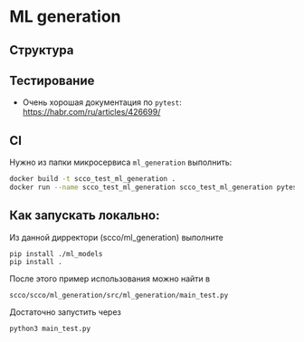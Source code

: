 # ML generation

## Структура

## Тестирование

* Очень хорошая документация по `pytest`: https://habr.com/ru/articles/426699/

## CI
Нужно из папки микросервиса `ml_generation` выполнить:
```bash
docker build -t scco_test_ml_generation .
docker run --name scco_test_ml_generation scco_test_ml_generation pytest
```

## Как запускать локально:

Из данной дирректори (scco/ml_generation) выполните
```
pip install ./ml_models
pip install .
```
После этого пример использования можно найти в 
```
scco/scco/ml_generation/src/ml_generation/main_test.py  
```
Достаточно запустить через 
```
python3 main_test.py
```
